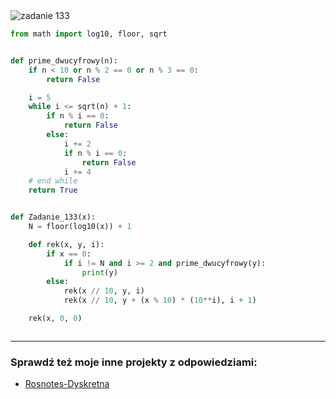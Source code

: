 <picture>
  <source srcset="../../srt/zbior_zadan/133.png" media="(prefers-color-scheme: light)">
  <source srcset="../../srt/zbior_zadan/black_133.png" media="(prefers-color-scheme: dark)">
  <img src="../../srt/zbior_zadan/black_133.png" alt="zadanie 133">
</picture>

```python
from math import log10, floor, sqrt


def prime_dwucyfrowy(n):
    if n < 10 or n % 2 == 0 or n % 3 == 0:
        return False

    i = 5
    while i <= sqrt(n) + 1:
        if n % i == 0:
            return False
        else:
            i += 2
            if n % i == 0:
                return False
            i += 4
    # end while
    return True


def Zadanie_133(x):
    N = floor(log10(x)) + 1

    def rek(x, y, i):
        if x == 0:
            if i != N and i >= 2 and prime_dwucyfrowy(y):
                print(y)
        else:
            rek(x // 10, y, i)
            rek(x // 10, y + (x % 10) * (10**i), i + 1)

    rek(x, 0, 0)



```

---
### Sprawdź też moje inne projekty z odpowiedziami:
- [Rosnotes-Dyskretna](https://github.com/kamilGie/Rosnotes-Dyskretna)
